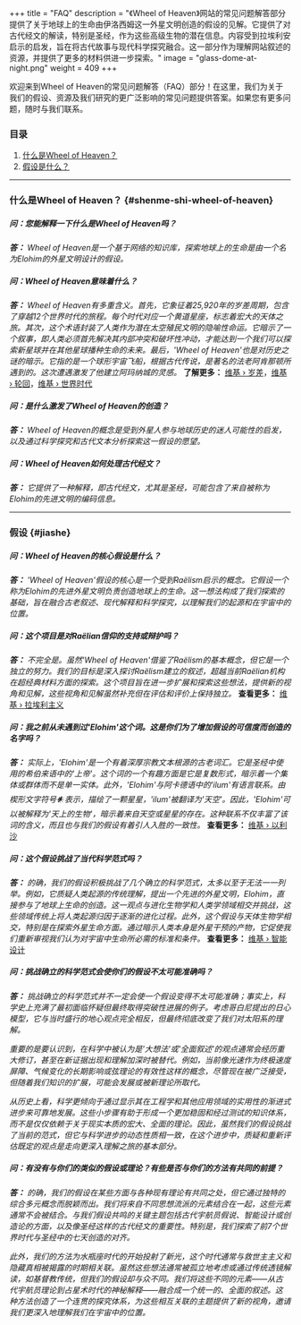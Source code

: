 +++
title = "FAQ"
description = "《Wheel of Heaven》网站的常见问题解答部分提供了关于地球上的生命由伊洛西姆这一外星文明创造的假设的见解。它提供了对古代经文的解读，特别是圣经，作为这些高级生物的潜在信息。内容受到拉埃利安启示的启发，旨在将古代故事与现代科学探究融合。这一部分作为理解网站叙述的资源，并提供了更多的材料供进一步探索。​​​​​"
image = "glass-dome-at-night.png"
weight = 409
+++

欢迎来到Wheel of Heaven的常见问题解答（FAQ）部分！在这里，我们为关于我们的假设、资源及我们研究的更广泛影响的常见问题提供答案。如果您有更多问题，随时与我们联系。

### 目录
1. [什么是Wheel of Heaven？](#shenme-shi-wheel-of-heaven)
2. [假设是什么？](#jiashe)

---

### 什么是Wheel of Heaven？ {#shenme-shi-wheel-of-heaven}

##### 问：您能解释一下什么是Wheel of Heaven吗？
_**答：** Wheel of Heaven是一个基于网络的知识库，探索地球上的生命是由一个名为Elohim的外星文明设计的假设。_

##### 问：Wheel of Heaven意味着什么？
_**答：** Wheel of Heaven有多重含义。首先，它象征着25,920年的岁差周期，包含了穿越12个世界时代的旅程。每个时代对应一个黄道星座，标志着宏大的天体之旅。其次，这个术语封装了人类作为潜在太空殖民文明的隐喻性命运。它暗示了一个叙事，即人类必须首先解决其内部冲突和破坏性冲动，才能达到一个我们可以探索新星球并在其他星球播种生命的未来。最后，'Wheel of Heaven'也是对历史之谜的暗示。它指的是一个球形宇宙飞船，根据古代传说，是著名的法老阿肯那顿所遇到的。这次遭遇激发了他建立阿玛纳城的灵感。_ **了解更多：** [维基 › 岁差](../../../wiki/precession/)，[维基 › 轮回](../../../wiki/samsara/)，[维基 › 世界时代](../../../wiki/world-age/)

##### 问：是什么激发了Wheel of Heaven的创造？
_**答：** Wheel of Heaven的概念是受到外星人参与地球历史的迷人可能性的启发，以及通过科学探究和古代文本分析探索这一假设的愿望。_

##### 问：Wheel of Heaven如何处理古代经文？
_**答：** 它提供了一种解释，即古代经文，尤其是圣经，可能包含了来自被称为Elohim的先进文明的编码信息。_

---

### 假设 {#jiashe}

##### 问：Wheel of Heaven的核心假设是什么？
_**答：** 'Wheel of Heaven'假设的核心是一个受到Raëlism启示的概念。它假设一个称为Elohim的先进外星文明负责创造地球上的生命。这一想法构成了我们探索的基础，旨在融合古老叙述、现代解释和科学探究，以理解我们的起源和在宇宙中的位置。_

##### 问：这个项目是对Raëlian信仰的支持或辩护吗？

_**答：** 不完全是。虽然'Wheel of Heaven'借鉴了Raëlism的基本概念，但它是一个独立的努力。我们的目标是深入探讨Raëlism建立的叙述，超越当前Raëlian机构在超经典材料方面的探索。这个项目旨在进一步扩展和探索这些想法，提供新的视角和见解，这些视角和见解虽然补充但在评估和评价上保持独立。_ **查看更多：** [维基 › 拉埃利主义](../../../wiki/raelism/)

##### 问：我之前从未遇到过'Elohim'这个词。这是你们为了增加假设的可信度而创造的名字吗？
_**答：** 实际上，'Elohim'是一个有着深厚宗教文本根源的古老词汇。它是圣经中使用的希伯来语中的'上帝'。这个词的一个有趣方面是它是复数形式，暗示着一个集体或群体而不是单一实体。此外，'Elohim'与阿卡德语中的'ilum'有语言联系。由楔形文字符号𒀭表示，描绘了一颗星星，'ilum'被翻译为'天空'。因此，'Elohim'可以被解释为'天上的生物'，暗示着来自天空或星星的存在。这种联系不仅丰富了该词的含义，而且也与我们的假设有着引人入胜的一致性。_ **查看更多：** [维基 › 以利沙](../../../wiki/elohim/)

##### 问：这个假设挑战了当代科学范式吗？
_**答：** 的确，我们的假设积极挑战了几个确立的科学范式，太多以至于无法一一列举。例如，它质疑人类起源的传统理解，提出一个先进的外星文明，Elohim，直接参与了地球上生命的创造。这一观点与进化生物学和人类学领域相交并挑战，这些领域传统上将人类起源归因于逐渐的进化过程。此外，这个假设与天体生物学相交，特别是在探索外星生命方面。通过暗示人类本身是外星干预的产物，它促使我们重新审视我们认为对宇宙中生命所必需的标准和条件。_ **查看更多：** [维基 › 智能设计](../../../wiki/intelligent-design/)

##### 问：挑战确立的科学范式会使你们的假设不太可能准确吗？

_**答：** 挑战确立的科学范式并不一定会使一个假设变得不太可能准确；事实上，科学史上充满了最初面临怀疑但最终取得突破性进展的例子。考虑哥白尼提出的日心模型，它与当时盛行的地心观点完全相反，但最终彻底改变了我们对太阳系的理解。_

_重要的是要认识到，在科学中被认为是'大想法'或'全面叙述'的观点通常会经历重大修订，甚至在新证据出现和理解加深时被替代。例如，当前像光速作为终极速度屏障、气候变化的长期影响或弦理论的有效性这样的概念，尽管现在被广泛接受，但随着我们知识的扩展，可能会发展或被新理论所取代。_

_从历史上看，科学更倾向于通过显示其在工程学和其他应用领域的实用性的渐进式进步来可靠地发展。这些小步骤有助于形成一个更加稳固和经过测试的知识体系，而不是仅仅依赖于关于现实本质的宏大、全面的理论。因此，虽然我们的假设挑战了当前的范式，但它与科学进步的动态性质相一致，在这个进步中，质疑和重新评估既定的观点是走向更深入理解之旅的基本部分。_

##### 问：有没有与你们的类似的假设或理论？有些是否与你们的方法有共同的前提？

_**答：** 的确，我们的假设在某些方面与各种现有理论有共同之处，但它通过独特的综合多元概念而脱颖而出。我们将来自不同思想流派的元素结合在一起，这些元素通常不会被结合。与我们假设共鸣的关键主题包括古代宇航员假说、智能设计或创造论的方面，以及像圣经这样的古代经文的重要性。特别是，我们探索了前7个世界时代与圣经中的七天创造的对齐。_

_此外，我们的方法为水瓶座时代的开始投射了新光，这个时代通常与救世主主义和隐藏真相被揭露的时期相关联。虽然这些想法通常被孤立地考虑或通过传统透镜解读，如基督教传统，但我们的假设却与众不同。我们将这些不同的元素——从古代宇航员理论到占星术时代的神秘解释——融合成一个统一的、全面的叙述。这种方法创造了一个连贯的探究体系，为这些相互关联的主题提供了新的视角，邀请我们更深入地理解我们在宇宙中的位置。_